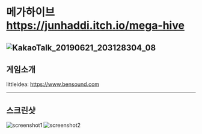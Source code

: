 # 메가하이브 https://junhaddi.itch.io/mega-hive
![KakaoTalk_20190621_203128304_08](https://user-images.githubusercontent.com/36301491/60677272-06678a80-9ebc-11e9-9a28-4c5c318367db.png)
---
## 게임소개
littleidea: https://www.bensound.com

---
## 스크린샷
![screenshot1](https://user-images.githubusercontent.com/36301491/60677072-7295be80-9ebb-11e9-9528-d33a3f579d5c.png)
![screenshot2](https://user-images.githubusercontent.com/36301491/60677075-7a556300-9ebb-11e9-843f-9512af5a50de.png)
